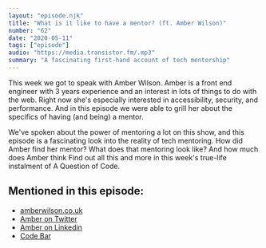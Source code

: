 ```yaml
---
layout: "episode.njk"
title: "What is it like to have a mentor? (ft. Amber Wilson)"
number: "62"
date: "2020-05-11"
tags: ["episode"]
audio: "https://media.transistor.fm/.mp3"
summary: "A fascinating first-hand account of tech mentorship"
---
```


This week we got to speak with Amber Wilson. Amber is a front end engineer with 3 years experience and an interest in lots of things to do with the web. Right now she's especially interested in accessibility, security, and performance. And in this episode we were able to grill her about the specifics of having (and being) a mentor.

We've spoken about the power of mentoring a lot on this show, and this episode is a fascinating look into the reality of tech mentoring. How did Amber find her mentor? What does that mentoring look like? And how much does Amber think  Find out all this and more in this week's true-life instalment of A Question of Code.

## Mentioned in this episode:

* [amberwilson.co.uk](https://amberwilson.co.uk/blog)
* [Amber on Twitter](https://twitter.com/ambrwlsn90)
* [Amber on Linkedin](https://www.linkedin.com/in/ambrwlsn90/)
* [Code Bar](https://codebar.io)